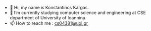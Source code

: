 - 👋 Hi, my name is Konstantinos Kargas.
- 🌱 I’m currently studying computer science and engineering at CSE department of University of Ioannina.
- 📫 How to reach me : cs04381@uoi.gr

<!---
kostaskargas/kostaskargas is a ✨ special ✨ repository because its `README.md` (this file) appears on your GitHub profile.
You can click the Preview link to take a look at your changes.
--->
